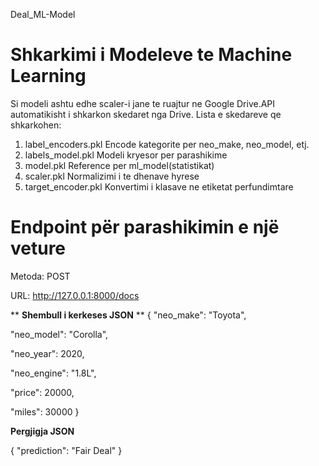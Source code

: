 Deal_ML-Model

# Shkarkimi i Modeleve te Machine Learning
Si modeli ashtu edhe scaler-i jane te ruajtur ne Google Drive.API automatikisht i shkarkon skedaret nga Drive.
Lista e skedareve qe shkarkohen:
1. label_encoders.pkl	Encode kategorite per neo_make, neo_model, etj.
2. labels_model.pkl	Modeli kryesor per parashikime
3. model.pkl	Reference per ml_model(statistikat)
4. scaler.pkl	Normalizimi i te dhenave hyrese
5. target_encoder.pkl	Konvertimi i klasave ne etiketat perfundimtare

# Endpoint për parashikimin e një veture
Metoda: POST

URL: http://127.0.0.1:8000/docs 

** **Shembull i kerkeses JSON**
** 
{
  "neo_make": "Toyota",
  
  "neo_model": "Corolla",
  
  "neo_year": 2020,
  
  "neo_engine": "1.8L",
  
  "price": 20000,
  
  "miles": 30000
}


**Pergjigja JSON**


{
  "prediction": "Fair Deal"
}
